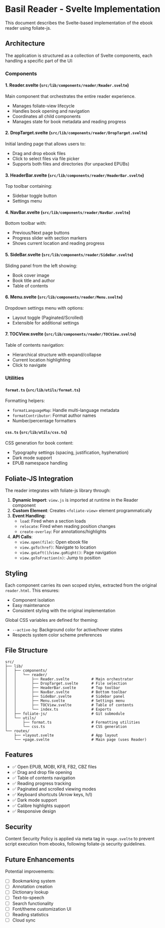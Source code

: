# Basil Reader - Svelte Implementation

This document describes the Svelte-based implementation of the ebook reader using foliate-js.

## Architecture

The application is structured as a collection of Svelte components, each handling a specific part of the UI:

### Components

#### 1. **Reader.svelte** (`src/lib/components/reader/Reader.svelte`)

Main component that orchestrates the entire reader experience.

- Manages foliate-view lifecycle
- Handles book opening and navigation
- Coordinates all child components
- Manages state for book metadata and reading progress

#### 2. **DropTarget.svelte** (`src/lib/components/reader/DropTarget.svelte`)

Initial landing page that allows users to:

- Drag and drop ebook files
- Click to select files via file picker
- Supports both files and directories (for unpacked EPUBs)

#### 3. **HeaderBar.svelte** (`src/lib/components/reader/HeaderBar.svelte`)

Top toolbar containing:

- Sidebar toggle button
- Settings menu

#### 4. **NavBar.svelte** (`src/lib/components/reader/NavBar.svelte`)

Bottom toolbar with:

- Previous/Next page buttons
- Progress slider with section markers
- Shows current location and reading progress

#### 5. **SideBar.svelte** (`src/lib/components/reader/SideBar.svelte`)

Sliding panel from the left showing:

- Book cover image
- Book title and author
- Table of contents

#### 6. **Menu.svelte** (`src/lib/components/reader/Menu.svelte`)

Dropdown settings menu with options:

- Layout toggle (Paginated/Scrolled)
- Extensible for additional settings

#### 7. **TOCView.svelte** (`src/lib/components/reader/TOCView.svelte`)

Table of contents navigation:

- Hierarchical structure with expand/collapse
- Current location highlighting
- Click to navigate

### Utilities

#### `format.ts` (`src/lib/utils/format.ts`)

Formatting helpers:

- `formatLanguageMap`: Handle multi-language metadata
- `formatContributor`: Format author names
- Number/percentage formatters

#### `css.ts` (`src/lib/utils/css.ts`)

CSS generation for book content:

- Typography settings (spacing, justification, hyphenation)
- Dark mode support
- EPUB namespace handling

## Foliate-JS Integration

The reader integrates with foliate-js library through:

1. **Dynamic Import**: `view.js` is imported at runtime in the Reader component
2. **Custom Element**: Creates `<foliate-view>` element programmatically
3. **Event Handling**:
   - `load`: Fired when a section loads
   - `relocate`: Fired when reading position changes
   - `create-overlay`: For annotations/highlights
4. **API Calls**:
   - `view.open(file)`: Open ebook file
   - `view.goTo(href)`: Navigate to location
   - `view.goLeft()`/`view.goRight()`: Page navigation
   - `view.goToFraction(n)`: Jump to position

## Styling

Each component carries its own scoped styles, extracted from the original `reader.html`. This ensures:

- Component isolation
- Easy maintenance
- Consistent styling with the original implementation

Global CSS variables are defined for theming:

- `--active-bg`: Background color for active/hover states
- Respects system color scheme preferences

## File Structure

```
src/
├── lib/
│   ├── components/
│   │   └── reader/
│   │       ├── Reader.svelte          # Main orchestrator
│   │       ├── DropTarget.svelte      # File selection
│   │       ├── HeaderBar.svelte       # Top toolbar
│   │       ├── NavBar.svelte          # Bottom toolbar
│   │       ├── SideBar.svelte         # Sidebar panel
│   │       ├── Menu.svelte            # Settings menu
│   │       ├── TOCView.svelte         # Table of contents
│   │       └── index.ts               # Exports
│   ├── foliate-js/                    # Git submodule
│   └── utils/
│       ├── format.ts                  # Formatting utilities
│       └── css.ts                     # CSS generation
└── routes/
    ├── +layout.svelte                 # App layout
    └── +page.svelte                   # Main page (uses Reader)
```

## Features

- ✅ Open EPUB, MOBI, KF8, FB2, CBZ files
- ✅ Drag and drop file opening
- ✅ Table of contents navigation
- ✅ Reading progress tracking
- ✅ Paginated and scrolled viewing modes
- ✅ Keyboard shortcuts (Arrow keys, h/l)
- ✅ Dark mode support
- ✅ Calibre highlights support
- ✅ Responsive design

## Security

Content Security Policy is applied via meta tag in `+page.svelte` to prevent script execution from ebooks, following foliate-js security guidelines.

## Future Enhancements

Potential improvements:

- [ ] Bookmarking system
- [ ] Annotation creation
- [ ] Dictionary lookup
- [ ] Text-to-speech
- [ ] Search functionality
- [ ] Font/theme customization UI
- [ ] Reading statistics
- [ ] Cloud sync
